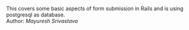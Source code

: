 This covers some basic aspects of form submission in Rails and is using postgresql as database. <br>
Author: *Mayuresh Srivastava*
